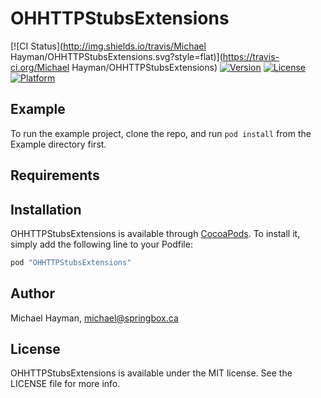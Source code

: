 # OHHTTPStubsExtensions

[![CI Status](http://img.shields.io/travis/Michael Hayman/OHHTTPStubsExtensions.svg?style=flat)](https://travis-ci.org/Michael Hayman/OHHTTPStubsExtensions)
[![Version](https://img.shields.io/cocoapods/v/OHHTTPStubsExtensions.svg?style=flat)](http://cocoapods.org/pods/OHHTTPStubsExtensions)
[![License](https://img.shields.io/cocoapods/l/OHHTTPStubsExtensions.svg?style=flat)](http://cocoapods.org/pods/OHHTTPStubsExtensions)
[![Platform](https://img.shields.io/cocoapods/p/OHHTTPStubsExtensions.svg?style=flat)](http://cocoapods.org/pods/OHHTTPStubsExtensions)

## Example

To run the example project, clone the repo, and run `pod install` from the Example directory first.

## Requirements

## Installation

OHHTTPStubsExtensions is available through [CocoaPods](http://cocoapods.org). To install
it, simply add the following line to your Podfile:

```ruby
pod "OHHTTPStubsExtensions"
```

## Author

Michael Hayman, michael@springbox.ca

## License

OHHTTPStubsExtensions is available under the MIT license. See the LICENSE file for more info.
